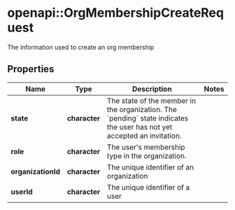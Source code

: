 # openapi::OrgMembershipCreateRequest

The information used to create an org membership

## Properties
Name | Type | Description | Notes
------------ | ------------- | ------------- | -------------
**state** | **character** | The state of the member in the organization. The &#x60;pending&#x60; state indicates the user has not yet accepted an invitation. | 
**role** | **character** | The user&#39;s membership type in the organization. | 
**organizationId** | **character** | The unique identifier of an organization | 
**userId** | **character** | The unique identifier of a user | 


